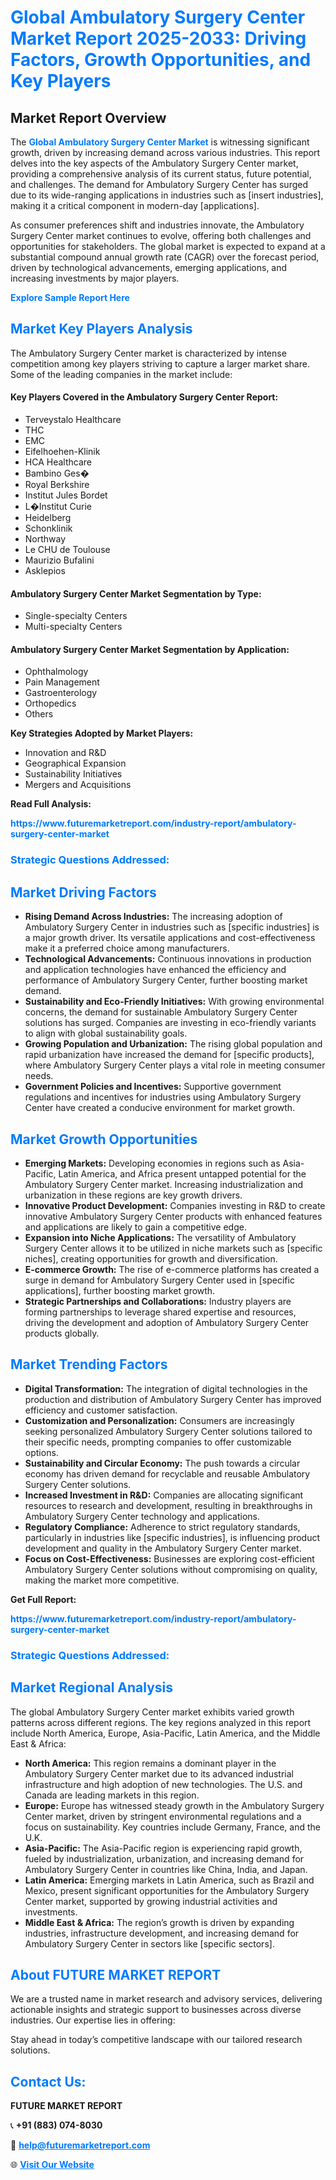 <h1 style="color: #007BFF;">Global Ambulatory Surgery Center Market Report 2025-2033: Driving Factors, Growth Opportunities, and Key Players</h1>

<section id="overview">
<h2>Market Report Overview</h2>
<p>The <a href="https://www.futuremarketreport.com/industry-report/ambulatory-surgery-center-market" style="color: #007BFF; text-decoration: none;"><strong>Global Ambulatory Surgery Center Market</strong></a> is witnessing significant growth, driven by increasing demand across various industries. This report delves into the key aspects of the Ambulatory Surgery Center market, providing a comprehensive analysis of its current status, future potential, and challenges. The demand for Ambulatory Surgery Center has surged due to its wide-ranging applications in industries such as [insert industries], making it a critical component in modern-day [applications].</p>
<p>As consumer preferences shift and industries innovate, the Ambulatory Surgery Center market continues to evolve, offering both challenges and opportunities for stakeholders. The global market is expected to expand at a substantial compound annual growth rate (CAGR) over the forecast period, driven by technological advancements, emerging applications, and increasing investments by major players.</p>
</section>

<section id="overview">
<p><a href="https://www.futuremarketreport.com/request-sample/reportId=26217" style="color: #007BFF; text-decoration: none;"><strong>Explore Sample Report Here</strong></a></p>
</section>

<section id="key-players">
<h2 style="color: #007BFF;">Market Key Players Analysis</h2>
<p>The Ambulatory Surgery Center market is characterized by intense competition among key players striving to capture a larger market share. Some of the leading companies in the market include:</p>
<h4>Key Players Covered in the Ambulatory Surgery Center Report:</h4>
<ul><li>Terveystalo Healthcare</li><li>THC</li><li>EMC</li><li>Eifelhoehen-Klinik</li><li>HCA Healthcare</li><li>Bambino Ges�</li><li>Royal Berkshire</li><li>Institut Jules Bordet</li><li>L�Institut Curie</li><li>Heidelberg</li><li>Schonklinik</li><li>Northway</li><li>Le CHU de Toulouse</li><li>Maurizio Bufalini</li><li>Asklepios</li></ul>
<h4>Ambulatory Surgery Center Market Segmentation by Type:</h4>
<ul><li>Single-specialty Centers</li><li>Multi-specialty Centers</li></ul>

<h4>Ambulatory Surgery Center Market Segmentation by Application:</h4>
<ul><li>Ophthalmology</li><li>Pain Management</li><li>Gastroenterology</li><li>Orthopedics</li><li>Others</li></ul>
<p><strong>Key Strategies Adopted by Market Players:</strong></p>
<ul>
<li>Innovation and R&D</li>
<li>Geographical Expansion</li>
<li>Sustainability Initiatives</li>
<li>Mergers and Acquisitions</li>
</ul>
</section>

<section>
<p><strong>Read Full Analysis: </strong></p><a href="https://www.futuremarketreport.com/industry-report/ambulatory-surgery-center-market" style="color: #007BFF; text-decoration: none;"><strong>https://www.futuremarketreport.com/industry-report/ambulatory-surgery-center-market</strong></a>
<h3 style="color: #007BFF;">Strategic Questions Addressed:</h3>
</section>

<section id="driving-factors">
<h2 style="color: #007BFF;">Market Driving Factors</h2>
<ul>
<li><strong>Rising Demand Across Industries:</strong> The increasing adoption of Ambulatory Surgery Center in industries such as [specific industries] is a major growth driver. Its versatile applications and cost-effectiveness make it a preferred choice among manufacturers.</li>
<li><strong>Technological Advancements:</strong> Continuous innovations in production and application technologies have enhanced the efficiency and performance of Ambulatory Surgery Center, further boosting market demand.</li>
<li><strong>Sustainability and Eco-Friendly Initiatives:</strong> With growing environmental concerns, the demand for sustainable Ambulatory Surgery Center solutions has surged. Companies are investing in eco-friendly variants to align with global sustainability goals.</li>
<li><strong>Growing Population and Urbanization:</strong> The rising global population and rapid urbanization have increased the demand for [specific products], where Ambulatory Surgery Center plays a vital role in meeting consumer needs.</li>
<li><strong>Government Policies and Incentives:</strong> Supportive government regulations and incentives for industries using Ambulatory Surgery Center have created a conducive environment for market growth.</li>
</ul>
</section>

<section id="growth-opportunities">
<h2 style="color: #007BFF;">Market Growth Opportunities</h2>
<ul>
<li><strong>Emerging Markets:</strong> Developing economies in regions such as Asia-Pacific, Latin America, and Africa present untapped potential for the Ambulatory Surgery Center market. Increasing industrialization and urbanization in these regions are key growth drivers.</li>
<li><strong>Innovative Product Development:</strong> Companies investing in R&D to create innovative Ambulatory Surgery Center products with enhanced features and applications are likely to gain a competitive edge.</li>
<li><strong>Expansion into Niche Applications:</strong> The versatility of Ambulatory Surgery Center allows it to be utilized in niche markets such as [specific niches], creating opportunities for growth and diversification.</li>
<li><strong>E-commerce Growth:</strong> The rise of e-commerce platforms has created a surge in demand for Ambulatory Surgery Center used in [specific applications], further boosting market growth.</li>
<li><strong>Strategic Partnerships and Collaborations:</strong> Industry players are forming partnerships to leverage shared expertise and resources, driving the development and adoption of Ambulatory Surgery Center products globally.</li>
</ul>
</section>

<section id="trending-factors">
<h2 style="color: #007BFF;">Market Trending Factors</h2>
<ul>
<li><strong>Digital Transformation:</strong> The integration of digital technologies in the production and distribution of Ambulatory Surgery Center has improved efficiency and customer satisfaction.</li>
<li><strong>Customization and Personalization:</strong> Consumers are increasingly seeking personalized Ambulatory Surgery Center solutions tailored to their specific needs, prompting companies to offer customizable options.</li>
<li><strong>Sustainability and Circular Economy:</strong> The push towards a circular economy has driven demand for recyclable and reusable Ambulatory Surgery Center solutions.</li>
<li><strong>Increased Investment in R&D:</strong> Companies are allocating significant resources to research and development, resulting in breakthroughs in Ambulatory Surgery Center technology and applications.</li>
<li><strong>Regulatory Compliance:</strong> Adherence to strict regulatory standards, particularly in industries like [specific industries], is influencing product development and quality in the Ambulatory Surgery Center market.</li>
<li><strong>Focus on Cost-Effectiveness:</strong> Businesses are exploring cost-efficient Ambulatory Surgery Center solutions without compromising on quality, making the market more competitive.</li>
</ul>
</section>

<section>
<p><strong>Get Full Report: </strong></p><a href="https://www.futuremarketreport.com/industry-report/ambulatory-surgery-center-market" style="color: #007BFF; text-decoration: none;"><strong>https://www.futuremarketreport.com/industry-report/ambulatory-surgery-center-market</strong></a>
<h3 style="color: #007BFF;">Strategic Questions Addressed:</h3>
</section>


<section id="regional-analysis">
<h2 style="color: #007BFF;">Market Regional Analysis</h2>
<p>The global Ambulatory Surgery Center market exhibits varied growth patterns across different regions. The key regions analyzed in this report include North America, Europe, Asia-Pacific, Latin America, and the Middle East & Africa:</p>
<ul>
<li><strong>North America:</strong> This region remains a dominant player in the Ambulatory Surgery Center market due to its advanced industrial infrastructure and high adoption of new technologies. The U.S. and Canada are leading markets in this region.</li>
<li><strong>Europe:</strong> Europe has witnessed steady growth in the Ambulatory Surgery Center market, driven by stringent environmental regulations and a focus on sustainability. Key countries include Germany, France, and the U.K.</li>
<li><strong>Asia-Pacific:</strong> The Asia-Pacific region is experiencing rapid growth, fueled by industrialization, urbanization, and increasing demand for Ambulatory Surgery Center in countries like China, India, and Japan.</li>
<li><strong>Latin America:</strong> Emerging markets in Latin America, such as Brazil and Mexico, present significant opportunities for the Ambulatory Surgery Center market, supported by growing industrial activities and investments.</li>
<li><strong>Middle East & Africa:</strong> The region’s growth is driven by expanding industries, infrastructure development, and increasing demand for Ambulatory Surgery Center in sectors like [specific sectors].</li>
</ul>
</section>

<footer>
<h2 style="color: #007BFF;">About FUTURE MARKET REPORT</h2>
<p>We are a trusted name in market research and advisory services, delivering actionable insights and strategic support to businesses across diverse industries. Our expertise lies in offering:</p>

<p>Stay ahead in today’s competitive landscape with our tailored research solutions.</p>

<h2 style="color: #007BFF;">Contact Us:</h2>
<p><strong>FUTURE MARKET REPORT</strong></p>
<p>📞 <strong>+91 (883) 074-8030</strong></p>
<p>📧 <strong><a href="mailto:help@futuremarketreport.com" style="color: #007BFF;">help@futuremarketreport.com</a></strong></p>
<p>🌐 <strong><a href="https://www.futuremarketreport.com/" style="color: #007BFF;">Visit Our Website</a></strong></p>
</footer>